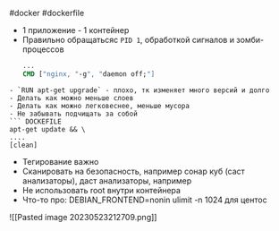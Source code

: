 #docker #dockerfile

- 1 приложение - 1 контейнер
- Правильно обращатьсяс `PID 1`, обработкой сигналов и зомби-процессов
	``` DOCKERFILE
	...
	CMD ["nginx, "-g", "daemon off;"]
```
- `RUN apt-get upgrade` - плохо, тк изменяет много версий и долго
- Делать как можно меньше слоев
- Делать как можно легковеснее, меньше мусора
- Не забывать подчищать за собой
``` DOCKEFILE
apt-get update && \
....
[clean]

```
- Тегирование важно
- Сканировать на безопасность, например сонар куб (саст анализаторы), даст анализаторы, например 
- Не использовать root внутри контейнера
- Что-то про:
	DEBIAN_FRONTEND=nonin
	ulimit -n 1024 для центос

![[Pasted image 20230523212709.png]]